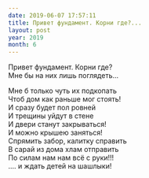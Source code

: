 ```yaml
---
date: 2019-06-07 17:57:11
title: Привет фундамент. Корни где?...
layout: post
year: 2019
month: 6
---
```

Привет фундамент. Корни где?<br/>
Мне бы на них лишь поглядеть...<br/>
<!--more-->
Мне б только чуть их подкопать<br/>
Чтоб дом как раньше мог стоять!<br/>
И сразу будет пол ровней<br/>
И трещины уйдут в стене<br/>
И двери станут закрываться!<br/>
И можно крышею заняться!<br/>
Спрямить забор, калитку справить<br/>
В сарай из дома хлам отправить<br/>
По силам нам нам всё с руки!!!<br/>
.... и ждать детей на шашлыки!<br/>